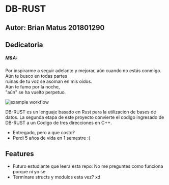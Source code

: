 

# DB-RUST
## Autor: Brian Matus 201801290

## Dedicatoria
##### M&A:
Por inspirarme a seguir adelante y mejorar, aún cuando no estás conmigo.
<br />Aún te busco en todas partes
<br />ruinas de tu voz se asoman en mis oídos.
<br />Aún te fumo por la noche,
 <br />"aún" se ha vuelto perpetuo.


![example workflow](https://github.com/brianmatus/OLC2_P2/actions/workflows/main.yml/badge.svg)


DB-RUST es un lenguaje basado en Rust para la utilizacion de bases de datos. La segunda etapa de este proyecto convierte el codigo ingresado de DB-RUST a un Codigo de tres direcciones en C++.

- Entregado, pero a que costo?
- Perdi 5 años de vida en 1 semestre :(


## Features

- Futuro estudiante que leera esta repo: No me preguntes como funciona porque ni yo se
- Terminare structs y modulos esta vez? xd
